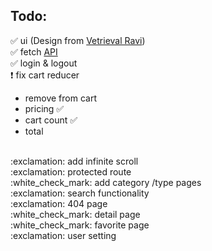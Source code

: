 ## Todo:

:white_check_mark: ui (Design from <a href='https://www.youtube.com/watch?v=CjGEuLgt4nw'>Vetrieval Ravi</a>)
<br>
:white_check_mark: fetch <a href='https://spoonacular.com/food-api/docs'>API</a>
<br>
:white_check_mark: login & logout
<br>
:exclamation: fix cart reducer
<br> 
- remove from cart
- pricing :white_check_mark:
- cart count :white_check_mark:
- total 
<br>
:exclamation: add infinite scroll
<br>
:exclamation: protected route
<br>
:white_check_mark: add category /type pages
<br>
:exclamation: search functionality
<br>
:exclamation: 404 page
<br>
:white_check_mark: detail page
<br>
:white_check_mark: favorite page
<br>
:exclamation: user setting


